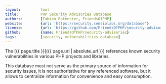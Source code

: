 ```yaml
---
layout:         tool
title:          PHP Security Advisories Database
authors:        [Fabien Potencier, FriendsOfPHP]
website:        {url: 'https://security.sensiolabs.org/database'}
license:        {url: 'https://github.com/FriendsOfPHP/security-advisories/blob/master/LICENSE', label: 'The Unlicense'}
github:         {name: FriendsOfPHP/security-advisories}
tags:           [security, vulnerabilities database] 
---
```


The [{{ page.title }}]({{ page.url | absolute_url }}) references known security vulnerabilities in various PHP projects and libraries.
 
<!--more--> 

This database must not serve as the primary source of information for security issues,
it is not authoritative for any referenced software,
but it allows to centralize information for convenience and easy consumption.

